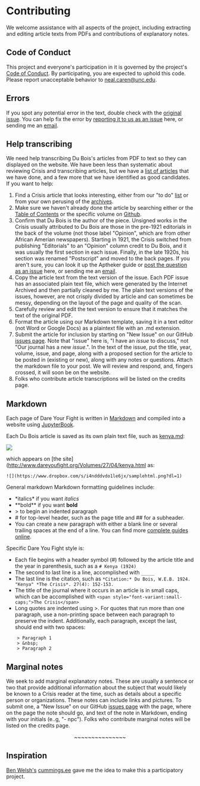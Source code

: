 # Contributing

We welcome assistance with all aspects of the project, including extracting and editing article texts from PDFs and contributions of explanatory notes.

## Code of Conduct

This project and everyone's participation in it is governed by the project's [Code of Conduct](code_of_conduct.md). By participating, you are expected to uphold this code. Please report unacceptable behavior to [neal.caren@unc.edu](mailto:neal.caren@unc.edu).

## Errors
If you spot any potential error in the text, double check with the [original issue](https://drive.google.com/drive/folders/116HKri7avjuFeg7kJgZ0X99P9KS5ZIP0?usp=sharing). You can help fix the error by [reporting it to us as an issue](https://github.com/nealcaren/fightordie/issues) here, or sending me an [email](mailto:neal.caren@unc.edu).

## Help transcribing
We need help transcribing Du Bois's articles from PDF to text so they can displayed on the website. We have been less than systematic about reviewing Crisis and transcribing articles, but we have a [list of articles](https://docs.google.com/spreadsheets/d/1P0vQs2tMEBEt0UI2fVt65cHIOo8bYYARmF31GqswGac/edit?usp=sharing) that we have done, and a few more that we have identified as good candidates. If you want to help:

1. Find a Crisis article that looks interesting, either from our "to do" [list](https://docs.google.com/spreadsheets/d/1P0vQs2tMEBEt0UI2fVt65cHIOo8bYYARmF31GqswGac/edit?usp=sharing) or from your own perusing of the [archives](https://drive.google.com/drive/folders/116HKri7avjuFeg7kJgZ0X99P9KS5ZIP0?usp=sharing).
2. Make sure we haven't already done the article by searching either or the [Table of Contents](http://www.dareyoufight.org) or the specific volume on [Github](https://github.com/nealcaren/fightordie/tree/main/Volumes).
3. Confirm that Du Bois is the author of the piece. Unsigned works in the Crisis usually attributed to Du Bois are those in the pre-1921 editorials in the back of the volume (not those label "Opinion", which are from other African Amerian newspapers). Starting in 1921, the Crisis switched from publishing "Editorials" to an "Opinion" column credit to Du Bois, and it was usually the first section in each issue. Finally, in the late 1920s, his section was renamed "Postscript" and moved to the back pages. If you aren't sure, you can look it up the Aptheker guide or [post the question as an issue](https://github.com/nealcaren/fightordie/issues) here, or sending me an [email](mailto:neal.caren@unc.edu).
4. Copy the article text from the text version of the issue. Each PDF issue has an associated plain text file, which were generated by the Internet Archived and then partially cleaned by me. The plain text versions of the issues, however, are not crisply divided by article and can sometimes be messy, depending on the layout of the page and quality of the scan.
5. Carefully review and edit the text version to ensure that it matches the text of the original PDF.
6. Format the article using our Markdown template, saving it in a text editor (not Word or Google Docs) as a plaintext file with an .md extension.
7. Submit the article for inclusion by starting on "New Issue" on our GitHub [issues page](https://github.com/nealcaren/fightordie/issues). Note that "issue" here is, "I have an *issue* to discuss," not "Our journal has a new *issue*.". In the text of the issue, put the title, year, volume, issue, and page, along with a proposed section for the article to be posted in (existing or new), along with any notes or questions. Attach the markdown file to your post. We will review and respond, and, fingers crossed, it will soon be on the website.
8. Folks who contribute article transcriptions will be listed on the credits page.

## Markdown
Each page of Dare Your Fight is written in [Markdown](https://daringfireball.net/projects/markdown/) and compiled into a website using [JupyterBook](https://jupyterbook.org/en/stable/intro.html).

Each Du Bois article is saved as its own plain text file, such as [kenya.md](https://raw.githubusercontent.com/nealcaren/fightordie/main/Volumes/27/04/kenya.md):

![](https://www.dropbox.com/s/bly9i6kxuzaspsv/samplemd.png?raw=1)


which appears on [the site](http://www.dareyoufight.org/Volumes/27/04/kenya.html as:

	![](https://www.dropbox.com/s/i4ndddvdo1le6jx/samplehtml.png?dl=1)

General markdown Markdown formatting guidelines include:
*  \*italics\*  if you want *italics*  
*  \*\*bold\*\*  if you want **bold**
* \> to begin an indented paragraph
* \# for top-level header, such as the page title and \#\# for a subheader.
* You can create a new paragraph with either a blank line or several trailing spaces at the end of a line.
You can find more [complete guides online](https://www.markdownguide.org/cheat-sheet/).

Specific Dare You Fight style is:
* Each file begins with a header symbol (\#) followed by the article title and the year in parenthesis, such as a `# Kenya (1924)`
* The second to last line is a line, accomplished with `_____`
* The last line is the citation, such as `*Citation:* Du Bois, W.E.B. 1924. "Kenya" *The Crisis*. 27(4): 152-153.`
* The title of the journal where it occurs in an article is in small caps, which can be accomplished with `<span style="font-variant:small-caps;">The Crisis</span>`
* Long quotes are indented using \>. For  quotes that run more than one paragraph, use a non-printing space between each paragraph to preserve the indent. Additionally, each paragraph, except the last, should end with two spaces:
```
    > Paragraph 1  
    > &nbsp;  
    > Paragraph 2
```


## Marginal notes
We seek to add marginal explanatory notes. These are usually a sentence or two that provide additional information about the subject that would likely be known to a Crisis reader at the time, such as details about a specific person or organizations. These notes can include links and pictures. To submit one, a "New Issue" on our GitHub [issues page](https://github.com/nealcaren/fightordie/issues) with the page, where on the page the note should go, and text of the note in Markdown, ending with your initials (e..g, "- npc").  Folks who contribute marginal notes will be listed on the credits page.






<p align="center"> ~~~~~~~~~~~~~~~ </p>



## Inspiration
[Ben Welsh's](https://palewi.re/who-is-ben-welsh/) [cummings.ee](https://cummings.ee/) gave me the idea to make this a participatory project.
